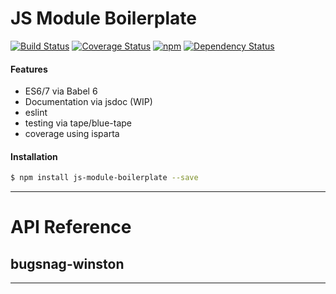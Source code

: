 # JS Module Boilerplate
[![Build Status](https://img.shields.io/circleci/project/nathanmarks/js-module-boilerplate/master.svg?style=flat-square)](https://circleci.com/gh/nathanmarks/js-module-boilerplate)
[![Coverage Status](https://img.shields.io/coveralls/nathanmarks/js-module-boilerplate/master.svg?style=flat-square)](https://coveralls.io/github/nathanmarks/js-module-boilerplate?branch=master)
[![npm](https://img.shields.io/npm/v/js-module-boilerplate.svg?style=flat-square)]()
[![Dependency Status](https://david-dm.org/nathanmarks/js-module-boilerplate.svg?style=flat-square)](https://david-dm.org/nathanmarks/js-module-boilerplate)

#### Features

- ES6/7 via Babel 6
- Documentation via jsdoc (WIP)
- eslint
- testing via tape/blue-tape
- coverage using isparta

#### Installation

```bash
$ npm install js-module-boilerplate --save
```

---

# API Reference

<a name="module_bugsnag-winston"></a>
## bugsnag-winston

-----

